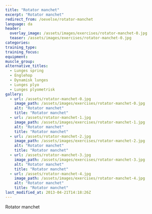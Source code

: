 ```yaml
---
title: "Rotator manchet"
excerpt: "Rotator manchet"
redirect_from: /oevelse/rotator-manchet
language: da
header:
  overlay_image: /assets/images/exercises/rotator-manchet-0.jpg
  teaser: /assets/images/exercises/rotator-manchet-0.jpg
categories:
training_type: 
training_focus: 
equipment:
muscle_group:
alternative_titles:
  - Lunges spring
  - Englehop
  - Dynamisk lunges
  - Lunges plyo
  - Lunges plyometrisk
gallery:
  - url: /assets/rotator-manchet-0.jpg
    image_path: /assets/images/exercises/rotator-manchet-0.jpg
    alt: "Rotator manchet"
    title: "Rotator manchet"
  - url: /assets/rotator-manchet-1.jpg
    image_path: /assets/images/exercises/rotator-manchet-1.jpg
    alt: "Rotator manchet"
    title: "Rotator manchet"
  - url: /assets/rotator-manchet-2.jpg
    image_path: /assets/images/exercises/rotator-manchet-2.jpg
    alt: "Rotator manchet"
    title: "Rotator manchet"
  - url: /assets/rotator-manchet-3.jpg
    image_path: /assets/images/exercises/rotator-manchet-3.jpg
    alt: "Rotator manchet"
    title: "Rotator manchet"
  - url: /assets/rotator-manchet-4.jpg
    image_path: /assets/images/exercises/rotator-manchet-4.jpg
    alt: "Rotator manchet"
    title: "Rotator manchet"
last_modified_at: 2013-04-21T14:18:26Z
---
```


Rotator manchet
